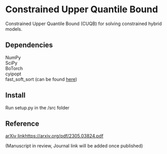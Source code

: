 Constrained Upper Quantile Bound
==================================

Constrained Upper Quantile Bound (CUQB) for solving constrained hybrid models. 

Dependencies
------------

NumPy \
SciPy \
BoTorch \
cyipopt \
fast_soft_sort (can be found [here](https://github.com/google-research/fast-soft-sort/blob/master/README.md))

Install
-------

Run setup.py in the /src folder

Reference
---------

[arXiv link](https://arxiv.org/pdf/2305.03824.pdf)https://arxiv.org/pdf/2305.03824.pdf

(Manuscript in review, Journal link will be added once published)
